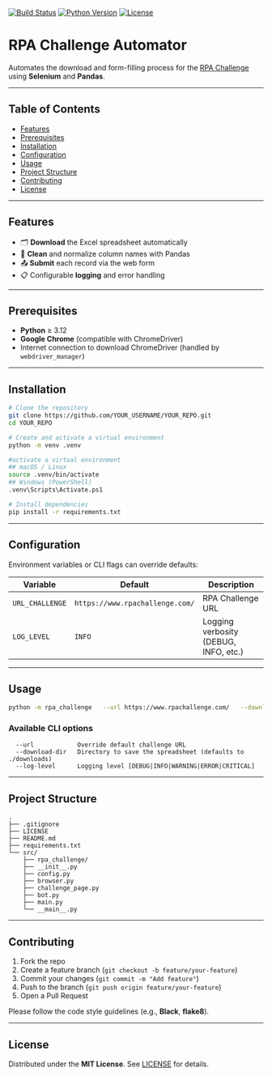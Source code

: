 [![Build Status](https://img.shields.io/github/actions/workflow/status/YOUR_USERNAME/YOUR_REPO/ci.yml?branch=main)](https://github.com/YOUR_USERNAME/YOUR_REPO/actions)
[![Python Version](https://img.shields.io/badge/python-%3E%3D3.12-blue)](https://www.python.org/)
[![License](https://img.shields.io/github/license/leandro-ferraz/python_rpa_challenge_fillForms)](https://github.com/leandro-ferraz/python_rpa_challenge_fillForms/blob/main/LICENSE)

# RPA Challenge Automator

Automates the download and form-filling process for the [RPA Challenge](https://www.rpachallenge.com/) using **Selenium** and **Pandas**.

---

## Table of Contents

- [Features](#features)
- [Prerequisites](#prerequisites)
- [Installation](#installation)
- [Configuration](#configuration)
- [Usage](#usage)
- [Project Structure](#project-structure)
- [Contributing](#contributing)
- [License](#license)

---

## Features

- 🗂️ **Download** the Excel spreadsheet automatically  
- 🔄 **Clean** and normalize column names with Pandas  
- 📤 **Submit** each record via the web form  
- 📋 Configurable **logging** and error handling  

---

## Prerequisites

- **Python** ≥ 3.12  
- **Google Chrome** (compatible with ChromeDriver)  
- Internet connection to download ChromeDriver (handled by `webdriver_manager`)  

---

## Installation

```bash
# Clone the repository
git clone https://github.com/YOUR_USERNAME/YOUR_REPO.git
cd YOUR_REPO

# Create and activate a virtual environment
python -m venv .venv

#activate a virtual environment
## macOS / Linux
source .venv/bin/activate
## Windows (PowerShell)
.venv\Scripts\Activate.ps1

# Install dependencies
pip install -r requirements.txt
```

---

## Configuration

Environment variables or CLI flags can override defaults:

| Variable         | Default                          | Description                             |
|------------------|----------------------------------|-----------------------------------------|
| `URL_CHALLENGE`  | `https://www.rpachallenge.com/` | RPA Challenge URL                       |
| `LOG_LEVEL`      | `INFO`                           | Logging verbosity (DEBUG, INFO, etc.)   |

---

## Usage

```bash
python -m rpa_challenge   --url https://www.rpachallenge.com/   --download-dir ./downloads   --log-level DEBUG
```

### Available CLI options

```text
  --url            Override default challenge URL
  --download-dir   Directory to save the spreadsheet (defaults to ./downloads)
  --log-level      Logging level [DEBUG|INFO|WARNING|ERROR|CRITICAL]
```

---

## Project Structure

```
.
├── .gitignore
├── LICENSE
├── README.md
├── requirements.txt
└── src/
    ├── rpa_challenge/
    ├── __init__.py
    ├── config.py
    ├── browser.py
    ├── challenge_page.py
    ├── bot.py
    ├── main.py
    └── __main__.py
```

---

## Contributing

1. Fork the repo  
2. Create a feature branch (`git checkout -b feature/your-feature`)  
3. Commit your changes (`git commit -m "Add feature"`)  
4. Push to the branch (`git push origin feature/your-feature`)  
5. Open a Pull Request

Please follow the code style guidelines (e.g., **Black**, **flake8**).

---

## License

Distributed under the **MIT License**. See [LICENSE](LICENSE) for details.
